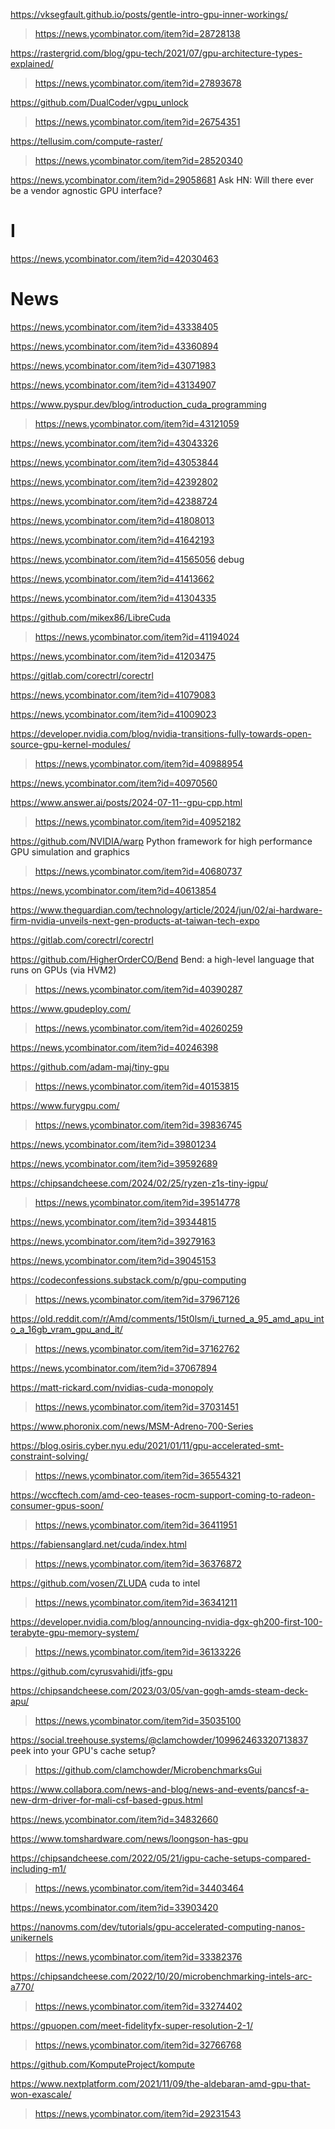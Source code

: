 https://vksegfault.github.io/posts/gentle-intro-gpu-inner-workings/
> https://news.ycombinator.com/item?id=28728138

https://rastergrid.com/blog/gpu-tech/2021/07/gpu-architecture-types-explained/
> https://news.ycombinator.com/item?id=27893678

https://github.com/DualCoder/vgpu_unlock
> https://news.ycombinator.com/item?id=26754351

https://tellusim.com/compute-raster/
> https://news.ycombinator.com/item?id=28520340

https://news.ycombinator.com/item?id=29058681 Ask HN: Will there ever be a vendor agnostic GPU interface?

# I
https://news.ycombinator.com/item?id=42030463

# News
https://news.ycombinator.com/item?id=43338405

https://news.ycombinator.com/item?id=43360894

https://news.ycombinator.com/item?id=43071983

https://news.ycombinator.com/item?id=43134907

https://www.pyspur.dev/blog/introduction_cuda_programming
> https://news.ycombinator.com/item?id=43121059

https://news.ycombinator.com/item?id=43043326

https://news.ycombinator.com/item?id=43053844

https://news.ycombinator.com/item?id=42392802

https://news.ycombinator.com/item?id=42388724

https://news.ycombinator.com/item?id=41808013

https://news.ycombinator.com/item?id=41642193

https://news.ycombinator.com/item?id=41565056 debug

https://news.ycombinator.com/item?id=41413662

https://news.ycombinator.com/item?id=41304335

https://github.com/mikex86/LibreCuda
> https://news.ycombinator.com/item?id=41194024

https://news.ycombinator.com/item?id=41203475

https://gitlab.com/corectrl/corectrl

https://news.ycombinator.com/item?id=41079083

https://news.ycombinator.com/item?id=41009023

https://developer.nvidia.com/blog/nvidia-transitions-fully-towards-open-source-gpu-kernel-modules/
> https://news.ycombinator.com/item?id=40988954

https://news.ycombinator.com/item?id=40970560

https://www.answer.ai/posts/2024-07-11--gpu-cpp.html
> https://news.ycombinator.com/item?id=40952182

https://github.com/NVIDIA/warp Python framework for high performance GPU simulation and graphics
> https://news.ycombinator.com/item?id=40680737

https://news.ycombinator.com/item?id=40613854

https://www.theguardian.com/technology/article/2024/jun/02/ai-hardware-firm-nvidia-unveils-next-gen-products-at-taiwan-tech-expo

https://gitlab.com/corectrl/corectrl

https://github.com/HigherOrderCO/Bend Bend: a high-level language that runs on GPUs (via HVM2)
> https://news.ycombinator.com/item?id=40390287

https://www.gpudeploy.com/
> https://news.ycombinator.com/item?id=40260259

https://news.ycombinator.com/item?id=40246398

https://github.com/adam-maj/tiny-gpu
> https://news.ycombinator.com/item?id=40153815

https://www.furygpu.com/
> https://news.ycombinator.com/item?id=39836745

https://news.ycombinator.com/item?id=39801234

https://news.ycombinator.com/item?id=39592689

https://chipsandcheese.com/2024/02/25/ryzen-z1s-tiny-igpu/
> https://news.ycombinator.com/item?id=39514778

https://news.ycombinator.com/item?id=39344815

https://news.ycombinator.com/item?id=39279163

https://news.ycombinator.com/item?id=39045153

https://codeconfessions.substack.com/p/gpu-computing
> https://news.ycombinator.com/item?id=37967126

https://old.reddit.com/r/Amd/comments/15t0lsm/i_turned_a_95_amd_apu_into_a_16gb_vram_gpu_and_it/
> https://news.ycombinator.com/item?id=37162762

https://news.ycombinator.com/item?id=37067894

https://matt-rickard.com/nvidias-cuda-monopoly
> https://news.ycombinator.com/item?id=37031451

https://www.phoronix.com/news/MSM-Adreno-700-Series

https://blog.osiris.cyber.nyu.edu/2021/01/11/gpu-accelerated-smt-constraint-solving/
> https://news.ycombinator.com/item?id=36554321

https://wccftech.com/amd-ceo-teases-rocm-support-coming-to-radeon-consumer-gpus-soon/
> https://news.ycombinator.com/item?id=36411951

https://fabiensanglard.net/cuda/index.html
> https://news.ycombinator.com/item?id=36376872

https://github.com/vosen/ZLUDA cuda to intel
> https://news.ycombinator.com/item?id=36341211

https://developer.nvidia.com/blog/announcing-nvidia-dgx-gh200-first-100-terabyte-gpu-memory-system/
> https://news.ycombinator.com/item?id=36133226

https://github.com/cyrusvahidi/jtfs-gpu

https://chipsandcheese.com/2023/03/05/van-gogh-amds-steam-deck-apu/
> https://news.ycombinator.com/item?id=35035100

https://social.treehouse.systems/@clamchowder/109962463320713837 peek into your GPU's cache setup?
> https://github.com/clamchowder/MicrobenchmarksGui

https://www.collabora.com/news-and-blog/news-and-events/pancsf-a-new-drm-driver-for-mali-csf-based-gpus.html

https://news.ycombinator.com/item?id=34832660

https://www.tomshardware.com/news/loongson-has-gpu

https://chipsandcheese.com/2022/05/21/igpu-cache-setups-compared-including-m1/
> https://news.ycombinator.com/item?id=34403464

https://news.ycombinator.com/item?id=33903420

https://nanovms.com/dev/tutorials/gpu-accelerated-computing-nanos-unikernels
> https://news.ycombinator.com/item?id=33382376

https://chipsandcheese.com/2022/10/20/microbenchmarking-intels-arc-a770/
> https://news.ycombinator.com/item?id=33274402

https://gpuopen.com/meet-fidelityfx-super-resolution-2-1/
> https://news.ycombinator.com/item?id=32766768

https://github.com/KomputeProject/kompute

https://www.nextplatform.com/2021/11/09/the-aldebaran-amd-gpu-that-won-exascale/
> https://news.ycombinator.com/item?id=29231543